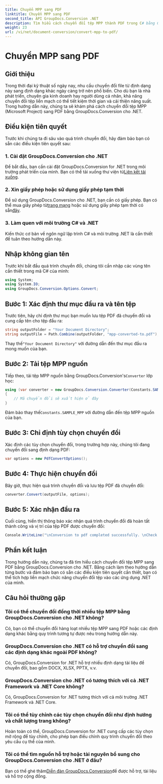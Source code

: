 ```yaml
---
title: Chuyển MPP sang PDF
linktitle: Chuyển MPP sang PDF
second_title: API GroupDocs.Conversion .NET
description: Tìm hiểu cách chuyển đổi tệp MPP thành PDF trong C# bằng GroupDocs.Conversion cho .NET. Hãy làm theo hướng dẫn từng bước này để tích hợp vào các ứng dụng .NET của bạn.
weight: 23
url: /vi/net/document-conversion/convert-mpp-to-pdf/
---
```


# Chuyển MPP sang PDF

## Giới thiệu
Trong thời đại kỹ thuật số ngày nay, nhu cầu chuyển đổi file từ định dạng này sang định dạng khác ngày càng trở nên phổ biến. Cho dù bạn là nhà phát triển, chuyên gia kinh doanh hay người dùng cá nhân, khả năng chuyển đổi tệp liền mạch có thể tiết kiệm thời gian và cải thiện năng suất. Trong hướng dẫn này, chúng ta sẽ khám phá cách chuyển đổi tệp MPP (Microsoft Project) sang PDF bằng GroupDocs.Conversion cho .NET.
## Điều kiện tiên quyết
Trước khi chúng ta đi sâu vào quá trình chuyển đổi, hãy đảm bảo bạn có sẵn các điều kiện tiên quyết sau:
### 1. Cài đặt GroupDocs.Conversion cho .NET
 Để bắt đầu, bạn cần cài đặt GroupDocs.Conversion for .NET trong môi trường phát triển của mình. Bạn có thể tải xuống thư viện từ[Liên kết tải xuống](https://releases.groupdocs.com/conversion/net/).
### 2. Xin giấy phép hoặc sử dụng giấy phép tạm thời
 Để sử dụng GroupDocs.Conversion cho .NET, bạn cần có giấy phép. Bạn có thể mua giấy phép từ[trang mạng](https://purchase.groupdocs.com/buy) hoặc sử dụng giấy phép tạm thời có sẵn[đây](https://purchase.groupdocs.com/temporary-license/).
### 3. Làm quen với môi trường C# và .NET
Kiến thức cơ bản về ngôn ngữ lập trình C# và môi trường .NET là cần thiết để tuân theo hướng dẫn này.

## Nhập không gian tên
Trước khi bắt đầu quá trình chuyển đổi, chúng tôi cần nhập các vùng tên cần thiết trong mã C# của mình:
```csharp
using System;
using System.IO;
using GroupDocs.Conversion.Options.Convert;
```
## Bước 1: Xác định thư mục đầu ra và tên tệp
Trước tiên, hãy chỉ định thư mục bạn muốn lưu tệp PDF đã chuyển đổi và cung cấp tên cho tệp đầu ra:
```csharp
string outputFolder = "Your Document Directory";
string outputFile = Path.Combine(outputFolder, "mpp-converted-to.pdf");
```
 Thay thế`"Your Document Directory"` với đường dẫn đến thư mục đầu ra mong muốn của bạn.
## Bước 2: Tải tệp MPP nguồn
 Tiếp theo, tải tệp MPP nguồn bằng GroupDocs.Conversion's`Converter` lớp học:
```csharp
using (var converter = new GroupDocs.Conversion.Converter(Constants.SAMPLE_MPP))
{
    // Mã chuyển đổi sẽ xuất hiện ở đây
}
```
Đảm bảo thay thế`Constants.SAMPLE_MPP` với đường dẫn đến tệp MPP nguồn của bạn.
## Bước 3: Chỉ định tùy chọn chuyển đổi
Xác định các tùy chọn chuyển đổi, trong trường hợp này, chúng tôi đang chuyển đổi sang định dạng PDF:
```csharp
var options = new PdfConvertOptions();
```
## Bước 4: Thực hiện chuyển đổi
Bây giờ, thực hiện quá trình chuyển đổi và lưu tệp PDF đã chuyển đổi:
```csharp
converter.Convert(outputFile, options);
```
## Bước 5: Xác nhận đầu ra
Cuối cùng, hiển thị thông báo xác nhận quá trình chuyển đổi đã hoàn tất thành công và vị trí của tệp PDF được chuyển đổi:
```csharp
Console.WriteLine("\nConversion to pdf completed successfully. \nCheck output in {0}", outputFolder);
```

## Phần kết luận
Trong hướng dẫn này, chúng ta đã tìm hiểu cách chuyển đổi tệp MPP sang PDF bằng GroupDocs.Conversion cho .NET. Bằng cách làm theo hướng dẫn từng bước và đảm bảo bạn có sẵn các điều kiện tiên quyết cần thiết, bạn có thể tích hợp liền mạch chức năng chuyển đổi tệp vào các ứng dụng .NET của mình.
## Câu hỏi thường gặp
### Tôi có thể chuyển đổi đồng thời nhiều tệp MPP bằng GroupDocs.Conversion cho .NET không?
Có, bạn có thể chuyển đổi hàng loạt nhiều tệp MPP sang PDF hoặc các định dạng khác bằng quy trình tương tự được nêu trong hướng dẫn này.
### GroupDocs.Conversion cho .NET có hỗ trợ chuyển đổi sang các định dạng khác ngoài PDF không?
Có, GroupDocs.Conversion for .NET hỗ trợ nhiều định dạng tài liệu để chuyển đổi, bao gồm DOCX, XLSX, PPTX, v.v.
### GroupDocs.Conversion cho .NET có tương thích với cả .NET Framework và .NET Core không?
Có, GroupDocs.Conversion for .NET tương thích với cả môi trường .NET Framework và .NET Core.
### Tôi có thể tùy chỉnh các tùy chọn chuyển đổi như định hướng và chất lượng trang không?
Hoàn toàn có thể, GroupDocs.Conversion for .NET cung cấp các tùy chọn mở rộng để tùy chỉnh, cho phép bạn điều chỉnh quy trình chuyển đổi theo yêu cầu cụ thể của mình.
### Tôi có thể tìm nguồn hỗ trợ hoặc tài nguyên bổ sung cho GroupDocs.Conversion cho .NET ở đâu?
 Bạn có thể ghé thăm[Diễn đàn GroupDocs.Conversion](https://forum.groupdocs.com/c/conversion/11)để được hỗ trợ, tài liệu và hỗ trợ cộng đồng.